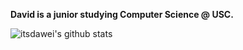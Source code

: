 <!--
**itsdawei/itsdawei** is a ✨ _special_ ✨ repository because its `README.md` (this file) appears on your GitHub profile.

Here are some ideas to get you started:

- 🔭 I’m currently working on ...
- 🌱 I’m currently learning ...
- 👯 I’m looking to collaborate on ...
- 🤔 I’m looking for help with ...
- 💬 Ask me about ...
- 📫 How to reach me: ...
- 😄 Pronouns: ...
- ⚡ Fun fact: ...
-->

**David is a junior studying Computer Science @ USC.**

<img align="center" src="https://github-readme-stats.vercel.app/api?username=itsdawei&show_icons=true&include_all_commits=true&theme=gruvbox&hide_border=true&count_private=true" alt="itsdawei's github stats" />
